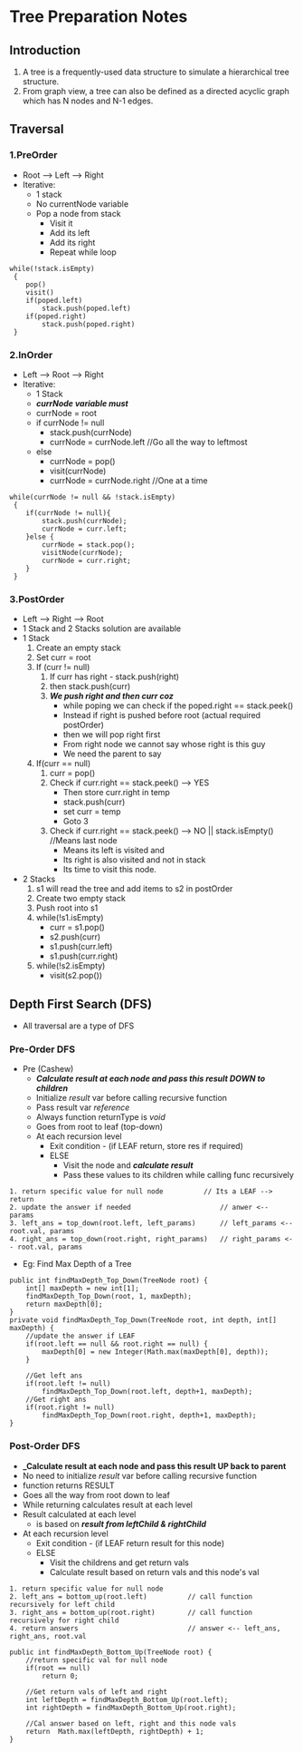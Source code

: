 # Tree Preparation Notes
## Introduction
1. A tree is a frequently-used data structure to simulate a hierarchical tree structure.
2. From graph view, a tree can also be defined as a directed acyclic graph which has N nodes and N-1 edges.
	
## Traversal
### 1.PreOrder
- Root --> Left --> Right
- Iterative: 
	- 1 stack
	- No currentNode variable
	- Pop a node from stack
		- Visit it
		- Add its left
		- Add its right
		- Repeat while loop
			
```
while(!stack.isEmpty)
 {
	pop()
	visit()
	if(poped.left)
		stack.push(poped.left)	
	if(poped.right)
		stack.push(poped.right)	
 }							  
```

### 2.InOrder
- Left --> Root --> Right
- Iterative:
	- 1 Stack
	- **_currNode variable must_**
	- currNode = root
	- if currNode != null
		- stack.push(currNode)
		- currNode = currNode.left //Go all the way to leftmost
	- else
		- currNode = pop()
		- visit(currNode)
		- currNode = currNode.right //One at a time
				
```			
while(currNode != null && !stack.isEmpty)
 {
	if(currNode != null){
		stack.push(currNode);
		currNode = curr.left;
	}else {
		currNode = stack.pop();
		visitNode(currNode);
		currNode = curr.right;
	}
 }
```

### 3.PostOrder
- Left --> Right --> Root
- 1 Stack and 2 Stacks solution are available
- 1 Stack
	1. Create an empty stack
	2. Set curr = root
	3. If (curr != null)
		1. If curr has right - stack.push(right)
		2. then stack.push(curr)
		3. **_We push right and then curr coz_** 
			- while poping we can check if the poped.right == stack.peek()
			- Instead if right is pushed before root (actual required postOrder) 
			- then we will pop right first
			- From right node we cannot say whose right is this guy
			- We need the parent to say 
	4. If(curr == null)
		1. curr = pop()
		2. Check if curr.right == stack.peek() --> YES
			- Then store curr.right in temp
			- stack.push(curr)
			- set curr = temp
			- Goto 3
		3. Check if curr.right == stack.peek() --> NO  || stack.isEmpty() //Means last node
			- Means its left is visited and 
			- Its right is also visited and not in stack
			- Its time to visit this node.
- 2 Stacks
	1. s1 will read the tree and add items to s2 in postOrder 
	2. Create two empty stack
	3. Push root into s1
	4. while(!s1.isEmpty)
		- curr = s1.pop()
		- s2.push(curr)
		- s1.push(curr.left)
		- s1.push(curr.right)
	5. while(!s2.isEmpty)
		- visit(s2.pop())

## Depth First Search (DFS)
- All traversal are a type of DFS
### Pre-Order DFS
- Pre (Cashew) 
	- **_Calculate result at each node and pass this result DOWN to children_**
	- Initialize _result_ var before calling recursive function
	- Pass result var _reference_
	- Always function returnType is _void_
	- Goes from root to leaf (top-down)
	- At each recursion level 
		- Exit condition - (if LEAF return, store res if required)
		- ELSE
			- Visit the node and **_calculate result_**
			- Pass these values to its children while calling func recursively
```
1. return specific value for null node		    // Its a LEAF --> return
2. update the answer if needed                      // anwer <-- params
3. left_ans = top_down(root.left, left_params)      // left_params <-- root.val, params
4. right_ans = top_down(root.right, right_params)   // right_params <-- root.val, params 
```
	
- Eg: Find Max Depth of a Tree
```
public int findMaxDepth_Top_Down(TreeNode root) {
	int[] maxDepth = new int[1];
	findMaxDepth_Top_Down(root, 1, maxDepth);
	return maxDepth[0];
}
private void findMaxDepth_Top_Down(TreeNode root, int depth, int[] maxDepth) {
	//update the answer if LEAF
	if(root.left == null && root.right == null) {
		maxDepth[0] = new Integer(Math.max(maxDepth[0], depth));
	}

	//Get left ans
	if(root.left != null)
		findMaxDepth_Top_Down(root.left, depth+1, maxDepth);
	//Get right ans
	if(root.right != null)
		findMaxDepth_Top_Down(root.right, depth+1, maxDepth);
}
```
### Post-Order DFS
- **_Calculate result at each node and pass this result UP back to parent**
- No need to initialize _result_ var before calling recursive function
- function returns RESULT
- Goes all the way from root down to leaf
- While returning calculates result at each level
- Result calculated at each level
	- is based on **_result from leftChild & rightChild_**
- At each recursion level 
	- Exit condition - (if LEAF return result for this node)
	- ELSE
		- Visit the childrens and get return vals
		- Calculate result based on return vals and this node's val
```
1. return specific value for null node
2. left_ans = bottom_up(root.left)          // call function recursively for left child
3. right_ans = bottom_up(root.right)        // call function recursively for right child
4. return answers                           // answer <-- left_ans, right_ans, root.val
```
	
```
public int findMaxDepth_Bottom_Up(TreeNode root) {
	//return specific val for null node
	if(root == null)
		return 0;

	//Get return vals of left and right
	int leftDepth = findMaxDepth_Bottom_Up(root.left);
	int rightDepth = findMaxDepth_Bottom_Up(root.right);

	//Cal answer based on left, right and this node vals
	return 	Math.max(leftDepth, rightDepth) + 1;
}	
```
###
					
					
							
